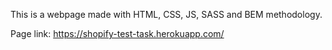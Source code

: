 This is a webpage made with HTML, CSS, JS, SASS and BEM methodology.

Page link: https://shopify-test-task.herokuapp.com/
